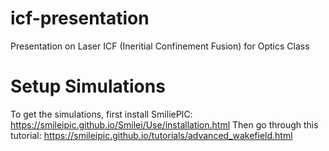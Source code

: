 # icf-presentation
Presentation on Laser ICF (Ineritial Confinement Fusion) for Optics Class

# Setup Simulations
To get the simulations, first install SmiliePIC: https://smileipic.github.io/Smilei/Use/installation.html
Then go through this tutorial: https://smileipic.github.io/tutorials/advanced_wakefield.html
